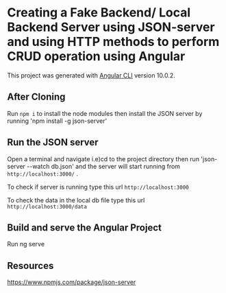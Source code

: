 # Creating a Fake Backend/ Local Backend Server using JSON-server and using HTTP methods to perform CRUD operation using Angular 

This project was generated with [Angular CLI](https://github.com/angular/angular-cli) version 10.0.2.

## After Cloning
Run `npm i` to install the node modules then install the JSON server by running 'npm install -g json-server'

## Run the JSON server
Open a terminal and navigate i.e)cd to the project directory then run 
'json-server --watch db.json' and the server will start running from `http://localhost:3000/` .

To check if server is running type this url
`http://localhost:3000`

To check the data in the local db file type this url `http://localhost:3000/data`


## Build and serve the Angular Project
Run ng serve

## Resources
https://www.npmjs.com/package/json-server


